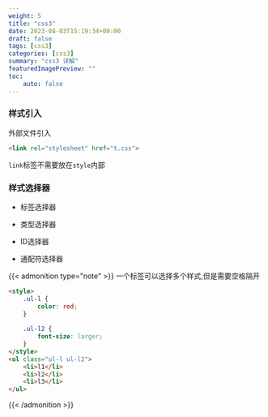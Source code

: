 ```yaml
---
weight: 5
title: "css3"
date: 2023-08-03T15:19:34+08:00
draft: false
tags: [css3]
categories: [css3]
summary: "css3 详解"
featuredImagePreview: ""
toc:
    auto: false
---
```



### 样式引入
外部文件引入
```html
<link rel="stylesheet" href="t.css">
```
`link`标签不需要放在`style`内部


### 样式选择器
- 标签选择器

- 类型选择器

- ID选择器

- 通配符选择器


{{< admonition type="note"  >}}
一个标签可以选择多个样式,但是需要空格隔开
```html
<style>
    .ul-l {
        color: red;
    }
    
    .ul-l2 {
        font-size: larger;
    }
</style>
<ul class="ul-l ul-l2">
    <li>l1</li>
    <li>l2</li>
    <li>l3</li>
</ul>

```
{{< /admonition >}}
